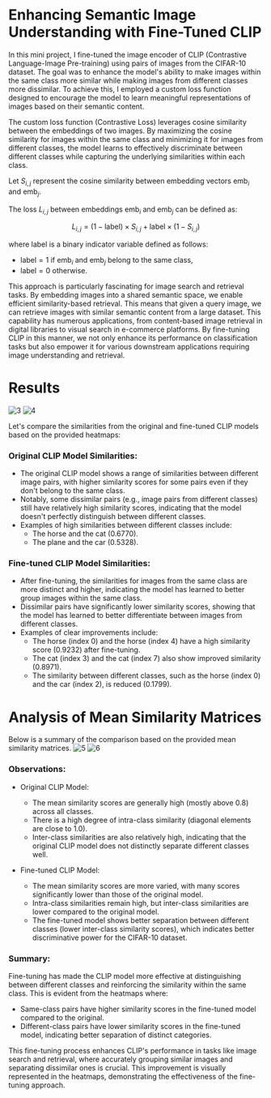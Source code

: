 # Enhancing Semantic Image Understanding with Fine-Tuned CLIP
In this mini project, I fine-tuned the image encoder of CLIP (Contrastive Language-Image Pre-training) using pairs of images from the CIFAR-10 dataset. The goal was to enhance the model's ability to make images within the same class more similar while making images from different classes more dissimilar. To achieve this, I employed a custom loss function designed to encourage the model to learn meaningful representations of images based on their semantic content.

The custom loss function (Contrastive Loss) leverages cosine similarity between the embeddings of two images. By maximizing the cosine similarity for images within the same class and minimizing it for images from different classes, the model learns to effectively discriminate between different classes while capturing the underlying similarities within each class.

Let $S_{i,j}$ represent the cosine similarity between embedding vectors $\text{emb}_i$ and $\text{emb}_j$. 

The loss $L_{i,j}$ between embeddings $\text{emb}_i$ and $\text{emb}_j$ can be defined as:

$$
L_{i,j} = (1 - \text{label}) \times S_{i,j} + \text{label} \times (1 - S_{i,j})
$$

where $\text{label}$ is a binary indicator variable defined as follows:
- $\text{label} = 1$ if $\text{emb}_i$ and $\text{emb}_j$ belong to the same class,
- $\text{label} = 0$ otherwise.

This approach is particularly fascinating for image search and retrieval tasks. By embedding images into a shared semantic space, we enable efficient similarity-based retrieval. This means that given a query image, we can retrieve images with similar semantic content from a large dataset. This capability has numerous applications, from content-based image retrieval in digital libraries to visual search in e-commerce platforms. By fine-tuning CLIP in this manner, we not only enhance its performance on classification tasks but also empower it for various downstream applications requiring image understanding and retrieval.

# Results

![3](https://github.com/Abdennacer-Badaoui/CLIP_Finetuning/assets/106801897/ae181123-f7f4-466e-beed-68554def7fb1)
![4](https://github.com/Abdennacer-Badaoui/CLIP_Finetuning/assets/106801897/3b52895d-7677-4cc2-8864-ca9e8d288680)

Let's compare the similarities from the original and fine-tuned CLIP models based on the provided heatmaps:

### Original CLIP Model Similarities:
- The original CLIP model shows a range of similarities between different image pairs, with higher similarity scores for some pairs even if they don't belong to the same class.
- Notably, some dissimilar pairs (e.g., image pairs from different classes) still have relatively high similarity scores, indicating that the model doesn't perfectly distinguish between different classes.
- Examples of high similarities between different classes include:
  - The horse and the cat (0.6770).
  - The plane and the car (0.5328).

### Fine-tuned CLIP Model Similarities:
- After fine-tuning, the similarities for images from the same class are more distinct and higher, indicating the model has learned to better group images within the same class.
- Dissimilar pairs have significantly lower similarity scores, showing that the model has learned to better differentiate between images from different classes.
- Examples of clear improvements include:
  - The horse (index 0) and the horse (index 4) have a high similarity score (0.9232) after fine-tuning.
  - The cat (index 3) and the cat (index 7) also show improved similarity (0.8971).
  - The similarity between different classes, such as the horse (index 0) and the car (index 2), is reduced (0.1799).

# Analysis of Mean Similarity Matrices

Below is a summary of the comparison based on the provided mean similarity matrices.
![5](https://github.com/Abdennacer-Badaoui/CLIP_Finetuning/assets/106801897/23f2c05d-971a-435f-9404-e552ecccbaf3)
![6](https://github.com/Abdennacer-Badaoui/CLIP_Finetuning/assets/106801897/bcba3aef-d069-4810-961d-3ab697c1233f)

### Observations:

- Original CLIP Model:
  - The mean similarity scores are generally high (mostly above 0.8) across all classes.
  - There is a high degree of intra-class similarity (diagonal elements are close to 1.0).
  - Inter-class similarities are also relatively high, indicating that the original CLIP model does not distinctly separate different classes well.

- Fine-tuned CLIP Model:
  - The mean similarity scores are more varied, with many scores significantly lower than those of the original model.
  - Intra-class similarities remain high, but inter-class similarities are lower compared to the original model.
  - The fine-tuned model shows better separation between different classes (lower inter-class similarity scores), which indicates better discriminative power for the CIFAR-10 dataset.


### Summary:
Fine-tuning has made the CLIP model more effective at distinguishing between different classes and reinforcing the similarity within the same class. This is evident from the heatmaps where:
- Same-class pairs have higher similarity scores in the fine-tuned model compared to the original.
- Different-class pairs have lower similarity scores in the fine-tuned model, indicating better separation of distinct categories.

This fine-tuning process enhances CLIP's performance in tasks like image search and retrieval, where accurately grouping similar images and separating dissimilar ones is crucial. This improvement is visually represented in the heatmaps, demonstrating the effectiveness of the fine-tuning approach.
